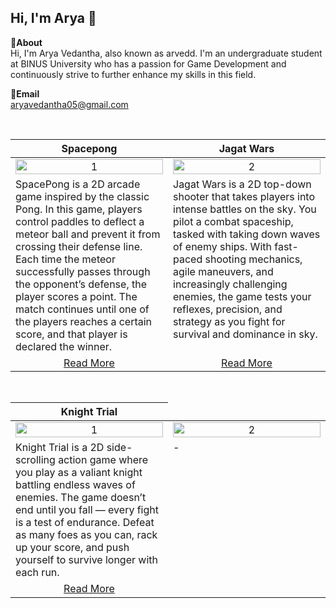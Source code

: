 Hi, I'm Arya 👋
---
**📌About** <br>
Hi, I'm Arya Vedantha, also known as arvedd. I'm an undergraduate student at BINUS University who has a passion for Game Development and continuously strive to further enhance my skills in this field.

**📩Email** <br>
aryavedantha05@gmail.com

<br>

<table width="100%">
  <thead>
    <tr>
      <th width="50%" align="center"><a>Spacepong</a></th> <!--tittle-->
      <th width="50%" align="center"><a>Jagat Wars</a></th> <!--tittle-->
    </tr>
  </thead>
  <tbody>
    <tr>
      <td align="center">
        <img src="https://media0.giphy.com/media/v1.Y2lkPTc5MGI3NjExNzM0ZW90ZG15bmF2bTZ4dW9vYnh1NjA2eHMya3lzbTh5ZjYybWtsayZlcD12MV9pbnRlcm5hbF9naWZfYnlfaWQmY3Q9Zw/wtaRkBEnx9PSnKh1vi/giphy.gif" alt="1" style="width:100%;height:auto;">
      </td>
      <td align="center">
        <img src="https://media2.giphy.com/media/v1.Y2lkPTc5MGI3NjExeHk2NGZha2gwcTZxaWhoaHE1NTBtazRsYTM5cjdtaW96a2FhYzF6NCZlcD12MV9pbnRlcm5hbF9naWZfYnlfaWQmY3Q9Zw/8Kg3K5ILx70CF55M8b/giphy.gif" alt="2" style="width:100%;height:auto;">
      </td>
    </tr>
    <tr>
      <td valign="text-top">SpacePong is a 2D arcade game inspired by the classic Pong. In this game, players control paddles to deflect a meteor ball and prevent it from crossing their defense line. Each time the meteor successfully passes through the opponent’s defense, the player scores a point. The match continues until one of the players reaches a certain score, and that player is declared the winner.</td> <!--desc-->
      <td valign="text-top">Jagat Wars is a 2D top-down shooter that takes players into intense battles on the sky. You pilot a combat spaceship, tasked with taking down waves of enemy ships. With fast-paced shooting mechanics, agile maneuvers, and increasingly challenging enemies, the game tests your reflexes, precision, and strategy as you fight for survival and dominance in sky.</td> <!--desc-->
    </tr>
    <tr>
      <td align="center"><a href="https://github.com/arvedd/LC-Git-PingPong">Read More</a></td> <!--link1-->
      <td align="center"><a href="https://github.com/arvedd/LC-Git-TopDown">Read More</a></td> <!--link2-->
    </tr>
    <tr>
<!--       <td align="center"><a href="https://www.youtube.com/watch?v=UWn3G_PZ_fA">Trailer</a></td>
      <td align="center"><a href="https://www.youtube.com/watch?v=MXbSJmlWlX0">Trailer</a></td> -->
    </tr>
  </tbody>
</table>


<br>


<table width="100%">
  <thead>
    <tr>
      <th width="50%" align="center"><a>Knight Trial</a></th>
<!--       <th width="50%" align="center"><a>Soon</a></th>  -->
    </tr>
  </thead>
  <tbody>
    <tr>
      <td align="center">
        <img src="https://github.com/arvedd/Knight-s-Trial-Gif/blob/main/gif%20(2)%20(1).gif" alt="1" style="width:100%;height:auto;">
      </td>
      <td align="center">
        <img src="https://media0.giphy.com/media/v1.Y2lkPTc5MGI3NjExZmhjc2EzcHh3eXRsaHJ6MGV5Y3p6NGM4dmh0aXU5cWM3bmVoaXBydyZlcD12MV9pbnRlcm5hbF9naWZfYnlfaWQmY3Q9Zw/JhPx1qaFPgHY54t4qt/giphy.gif" alt="2" style="width:100%;height:auto;">
      </td>
    </tr>
    <tr>
      <td valign="text-top">Knight Trial is a 2D side-scrolling action game where you play as a valiant knight battling endless waves of enemies. The game doesn’t end until you fall — every fight is a test of endurance. Defeat as many foes as you can, rack up your score, and push yourself to survive longer with each run.</td> <!--desc-->
      <td valign="text-top">-</td> <!--desc-->
    </tr>
    <tr>
      <td align="center"><a href="https://github.com/arvedd/LC-Git-SideScroll">Read More</a></td>
<!--       <td align="center"><a href="https://www.shevia.id/Product/SheviaAR">Read More</a></td>  -->
    </tr>
    <tr>
<!--       <td align="center"><a href="https://youtu.be/U301oBPnyCg">Trailer</a></td>
      <td align="center"><a href="https://youtu.be/6mlfc1Shwas">Trailer</a></td> -->
    </tr>
  </tbody>
</table>
